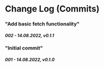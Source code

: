 # Change Log (Commits)

<!--
Major.Minor.Patch:

Major:
- New Feature(s) that break API
- Stable release

Minor:
- New feature
- Feature change
- Feature removal
- Dependencies minor/major update
- Security fix

Patch:
- New content
- Update content
- Content removal
- Dependencies patch update
- Layout improvement
- Performance improvement
-->

<!-- "In this commit I ..." -->

### "Add basic fetch functionality"
##### 002 - 14.08.2022, v0.1.1

### "Initial commit"
##### 001 - 14.08.2022, v0.1.0
